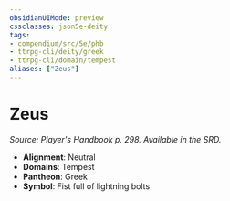 ```yaml
---
obsidianUIMode: preview
cssclasses: json5e-deity
tags:
- compendium/src/5e/phb
- ttrpg-cli/deity/greek
- ttrpg-cli/domain/tempest
aliases: ["Zeus"]
---
```

# Zeus
*Source: Player's Handbook p. 298. Available in the SRD.* 

- **Alignment**: Neutral
- **Domains**: Tempest
- **Pantheon**: Greek
- **Symbol**: Fist full of lightning bolts